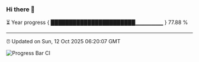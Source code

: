 ### Hi there 👋

⏳ Year progress { ███████████████████████▁▁▁▁▁▁▁ } 77.88 %

---

⏰ Updated on Sun, 12 Oct 2025 06:20:07 GMT

![Progress Bar CI](https://github.com/liununu/liununu/workflows/Progress%20Bar%20CI/badge.svg)
